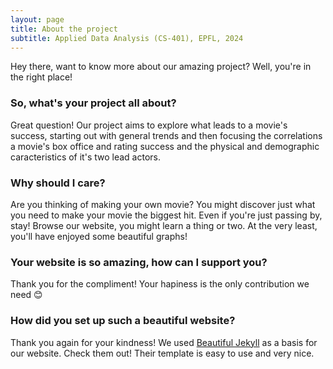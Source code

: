 ```yaml
---
layout: page
title: About the project
subtitle: Applied Data Analysis (CS-401), EPFL, 2024
---
```

Hey there, want to know more about our amazing project? Well, you're in the right place! 
### So, what's your project all about? 
Great question! Our project aims to explore what leads to a movie's success, starting out with general trends and then focusing the correlations a movie's box office and rating success and the physical and demographic caracteristics of it's two lead actors. 
### Why should I care?
Are you thinking of making your own movie? You might discover just what you need to make your movie the biggest hit. Even if you're just passing by, stay! Browse our website, you might learn a thing or two. At the very least, you'll have enjoyed some beautiful graphs! 
### Your website is so amazing, how can I support you? 
Thank you for the compliment! Your hapiness is the only contribution we need 😊
### How did you set up such a beautiful website?
Thank you again for your kindness! We used [Beautiful Jekyll](https://github.com/daattali/beautiful-jekyll) as a basis for our website. Check them out! Their template is easy to use and very nice. 
